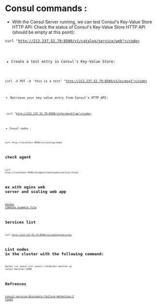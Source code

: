  # Consul commands : 

 - With the Consul Server running, we can test Consul's Key-Value Store HTTP API:
Check the status of Consul's Key-Value Store HTTP API (should be empty at this point):

<code>curl "http://212.237.52.79:8500/v1/catalog/service/web"</code>

- Create a test entry in Consul's Key-Value Store:

<code>curl -X PUT -d 'this is a test' "http://212.237.52.79:8500/v1/kv/msg1"</code>

- Retrieve your key value entry from Consul's HTTP API:

<code> curl "http://212.237.52.79:8500/v1/kv/msg1?raw"</code>

- Consul nodes :

<code>curl http://localhost:8500/v1/catalog/nodes</code>

## check agent

<code>curl http://localhost:8500/v1/agent/check/pass/service:http1</code>

## ex with nginx web server and scaling web app
[docker compose example file](https://github.com/yeasy/docker-compose-files/blob/master/consul-discovery/docker-compose.yml)

## Services list

<code>curl http://212.237.52.79:8500/v1/catalog/services</code>

## List nodes in the cluster with the following command:

<code>docker run swarm list consul://$(docker-machine ip consul-machine):8500</code>

## Refrences

[consul-service-discovery-failure-detection-2](https://blog.eleven-labs.com/fr/consul-service-discovery-failure-detection-2/)
[link2](http://blog.scottlogic.com/2016/06/17/docker-swarm.html)

